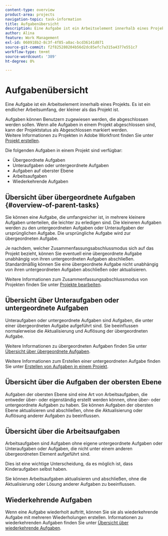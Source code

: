```yaml
---
content-type: overview
product-area: projects
navigation-topic: task-information
title: Aufgabenübersicht
description: Eine Aufgabe ist ein Arbeitselement innerhalb eines Projekts. Es ist ein endlicher Arbeitsumfang, der kleiner als das Projekt ist.
author: Alina
feature: Work Management
exl-id: 060918b2-8c3f-4f85-a8ac-bcd36141d071
source-git-commit: f2f825280204b56d2dc85efc7a315a4377e551c7
workflow-type: tm+mt
source-wordcount: '389'
ht-degree: 0%

---
```


# Aufgabenübersicht

Eine Aufgabe ist ein Arbeitselement innerhalb eines Projekts. Es ist ein endlicher Arbeitsumfang, der kleiner als das Projekt ist.

Aufgaben können Benutzern zugewiesen werden, die abgeschlossen werden sollen. Wenn alle Aufgaben in einem Projekt abgeschlossen sind, kann der Projektstatus als Abgeschlossen markiert werden.\
Weitere Informationen zu Projekten in Adobe Workfront finden Sie unter [Projekt erstellen](../../../manage-work/projects/create-projects/create-project.md).

Die folgenden Aufgaben in einem Projekt sind verfügbar:

* Übergeordnete Aufgaben
* Unteraufgaben oder untergeordnete Aufgaben
* Aufgaben auf oberster Ebene
* Arbeitsaufgaben
* Wiederkehrende Aufgaben

## Übersicht über übergeordnete Aufgaben  {#overview-of-parent-tasks}

Sie können eine Aufgabe, die umfangreicher ist, in mehrere kleinere Aufgaben unterteilen, die leichter zu erledigen sind. Die kleineren Aufgaben werden zu den untergeordneten Aufgaben oder Unteraufgaben der ursprünglichen Aufgabe. Die ursprüngliche Aufgabe wird zur übergeordneten Aufgabe.

Je nachdem, welcher Zusammenfassungsabschlussmodus sich auf das Projekt bezieht, können Sie eventuell eine übergeordnete Aufgabe unabhängig von ihren untergeordneten Aufgaben abschließen. Standardmäßig können Sie eine übergeordnete Aufgabe nicht unabhängig von ihren untergeordneten Aufgaben abschließen oder aktualisieren.

Weitere Informationen zum Zusammenfassungsabschlussmodus von Projekten finden Sie unter [Projekte bearbeiten](../../../manage-work/projects/manage-projects/edit-projects.md).

## Übersicht über Unteraufgaben oder untergeordnete Aufgaben

Unteraufgaben oder untergeordnete Aufgaben sind Aufgaben, die unter einer übergeordneten Aufgabe aufgeführt sind. Sie beeinflussen normalerweise die Aktualisierung und Auflösung der übergeordneten Aufgabe.

Weitere Informationen zu übergeordneten Aufgaben finden Sie unter [Übersicht über übergeordnete Aufgaben](#overview-of-parent-tasks).

Weitere Informationen zum Erstellen einer untergeordneten Aufgabe finden Sie unter [Erstellen von Aufgaben in einem Projekt](../../../manage-work/tasks/create-tasks/create-tasks-in-project.md).

## Übersicht über die Aufgaben der obersten Ebene

Aufgaben der obersten Ebene sind eine Art von Arbeitsaufgaben, die entweder über- oder eigenständig erstellt werden können, ohne über- oder untergeordnete Aufgaben zu haben. Sie können Aufgaben der obersten Ebene aktualisieren und abschließen, ohne die Aktualisierung oder Auflösung anderer Aufgaben zu beeinflussen.

## Übersicht über die Arbeitsaufgaben

Arbeitsaufgaben sind Aufgaben ohne eigene untergeordnete Aufgaben oder Unteraufgaben oder Aufgaben, die nicht unter einem anderen übergeordneten Element aufgeführt sind.

Dies ist eine wichtige Unterscheidung, da es möglich ist, dass Kinderaufgaben selbst haben.

Sie können Arbeitsaufgaben aktualisieren und abschließen, ohne die Aktualisierung oder Lösung anderer Aufgaben zu beeinflussen.

## Wiederkehrende Aufgaben

Wenn eine Aufgabe wiederholt auftritt, können Sie sie als wiederkehrende Aufgabe mit mehreren Wiederholungen erstellen. Informationen zu wiederkehrenden Aufgaben finden Sie unter [Übersicht über wiederkehrende Aufgaben](../../../manage-work/tasks/manage-tasks/recurring-tasks-overview.md).
